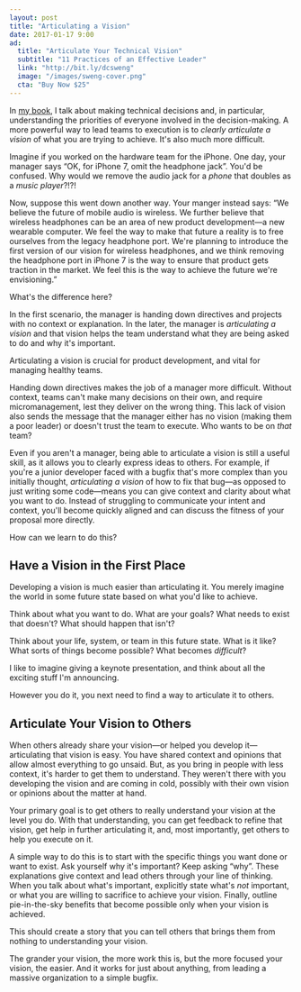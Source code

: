 ```yaml
---
layout: post
title: "Articulating a Vision"
date: 2017-01-17 9:00
ad:
  title: "Articulate Your Technical Vision"
  subtitle: "11 Practices of an Effective Leader"
  link: "http://bit.ly/dcsweng"
  image: "/images/sweng-cover.png"
  cta: "Buy Now $25"
---
```


In [my book][swengbook], I talk about making technical decisions and, in particular, understanding the priorities of everyone involved in the
decision-making.  A more powerful way to lead teams to execution is to _clearly articulate a vision_ of what you are trying to achieve.  It's also much more
difficult.

[swengbook]: http://theseniorsoftwareengineer.com

<!-- more -->

Imagine if you worked on the hardware team for the iPhone.  One day, your manager says “OK, for iPhone 7, omit the headphone jack”.  You'd be confused.  Why would we remove the audio jack for a _phone_ that doubles as a _music player_?!?!

Now, suppose this went down another way.  Your manger instead says: “We believe the future of mobile audio is
wireless.  We further believe that wireless headphones can be an area of new product development—a new wearable computer.  We feel the way to make that future a
reality is to free ourselves from the legacy headphone port.  We're planning to introduce the first version of our vision for wireless headphones, and we
think removing the headphone port in iPhone 7 is the way to ensure that product gets traction in the market.  We feel this is the way to achieve the future we're envisioning.”

What's the difference here?

In the first scenario, the manager is handing down directives and projects with no context or explanation.  In the later, the manager is _articulating a vision_ and that vision helps the team understand what they
are being asked to do and why it's important.

Articulating a vision is crucial for product development, and vital for managing healthy teams.

Handing down directives makes the job of a manager more difficult. Without context, teams can't make many decisions on their own, and require micromanagement, lest they deliver on the wrong thing.  This lack of
vision also sends the message that the manager either has no vision (making them a poor leader) or doesn't trust the team to execute.  Who wants to be on *that* team?

Even if you aren't a manager, being able to articulate a vision is still a useful skill, as it allows you to clearly express ideas to others.  For example, if you're a junior developer faced with a bugfix that's more complex than you initially thought, _articulating a vision_ of how to fix that bug—as opposed to just writing some code—means you can give context and clarity about what you want to do.  Instead of struggling to communicate your intent and context, you'll become quickly aligned and can discuss the fitness of your proposal more directly.

How can we learn to do this?

## Have a Vision in the First Place

Developing a vision is much easier than articulating it.  You merely imagine the world in some future state based on what you'd like to achieve.

Think about what you want to do. What are your goals?  What needs to exist that doesn't?  What should happen that isn't?

Think about your life, system, or team in this future state.  What is it like? What sorts of things become possible?  What becomes *difficult*? 

I like to imagine giving a keynote presentation, and think about all the exciting stuff I'm announcing.

However you do it, you next need to find a way to articulate it to others.

## Articulate Your Vision to Others

<div data-ad></div>

When others already share your vision—or helped you develop it—articulating that vision is easy.  You have shared context and opinions that allow almost everything to go unsaid.  But, as you bring in people with less context, it's harder to get them to understand.  They weren't there with you developing the vision and are coming in cold, possibly with their own vision or opinions about the matter at hand.

Your primary goal is to get others to really understand your vision at the level you do.  With that understanding, you can get feedback to refine that vision, get help in further articulating it, and, most
importantly, get others to help you execute on it.

A simple way to do this is to start with the specific things you want done or want to exist.   Ask yourself why it's important?  Keep asking “why”.  These explanations give context and lead others through your
line of thinking.  When you talk about what's important, explicitly state what's *not* important, or what you are willing to sacrifice to achieve your vision.  Finally, outline pie-in-the-sky benefits that become
possible only when your vision is achieved.

This should create a story that you can tell others that brings them from nothing to understanding your vision.

The grander your vision, the more work this is, but the more focused your vision, the easier.  And it works for just about anything, from leading a massive organization to a simple bugfix.


